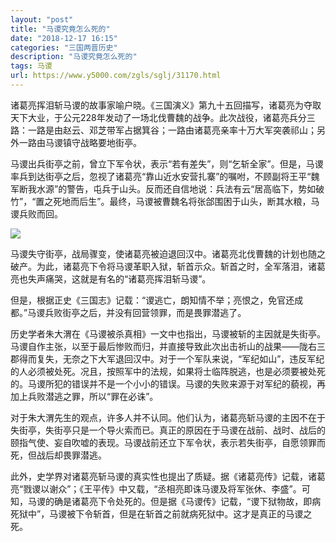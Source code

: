 ```yaml
---
layout: "post"
title: "马谡究竟怎么死的"
date: "2018-12-17 16:15"
categories: "三国两晋历史"
description: "马谡究竟怎么死的"
tags: 马谡
url: https://www.y5000.com/zgls/sglj/31170.html
---
```






诸葛亮挥泪斩马谡的故事家喻户晓。《三国演义》第九十五回描写，诸葛亮为夺取天下大业，于公元228年发动了一场北伐曹魏的战争。此次战役，诸葛亮兵分三路：一路是由赵云、邓芝带军占据箕谷；一路由诸葛亮亲率十万大军突袭祁山；另外一路由马谡镇守战略要地街亭。

马谡出兵街亭之前，曾立下军令状，表示“若有差失”，则“乞斩全家”。但是，马谡率兵到达街亭之后，忽视了诸葛亮“靠山近水安营扎寨”的嘱咐，不顾副将王平“魏军断我水源”的警告，屯兵于山头。反而还自信地说：兵法有云“居高临下，势如破竹”，“置之死地而后生”。最终，马谡被曹魏名将张郃围困于山头，断其水粮，马谡兵败而回。

![](https://img.y5000.com/uploads/allimg/180629/8-1P6291546201Z.jpg)

马谡失守街亭，战局骤变，使诸葛亮被迫退回汉中。诸葛亮北伐曹魏的计划也随之破产。为此，诸葛亮下令将马谡革职入狱，斩首示众。斩首之时，全军落泪，诸葛亮也失声痛哭，这就是有名的“诸葛亮挥泪斩马谡”。

但是，根据正史《三国志》记载：“谡逃亡，朗知情不举；亮恨之，免官还成都。”马谡兵败街亭之后，并没有回营领罪，而是畏罪潜逃了。

历史学者朱大渭在《马谡被杀真相》一文中也指出，马谡被斩的主因就是失街亭。马谡自作主张，以至于最后惨败而归，并直接导致此次出击祈山的战果——陇右三郡得而复失，无奈之下大军退回汉中。对于一个军队来说，“军纪如山”，违反军纪的人必须被处死。况且，按照军中的法规，如果将士临阵脱逃，也是必须要被处死的。马谡所犯的错误并不是一个小小的错误。马谡的失败来源于对军纪的藐视，再加上兵败潜逃之罪，所以“罪在必诛”。

对于朱大渭先生的观点，许多人并不认同。他们认为，诸葛亮斩马谡的主因不在于失街亭，失街亭只是一个导火索而已。真正的原因在于马谡在战前、战时、战后的颐指气使、妄自吹嘘的表现。马谡战前还立下军令状，表示若失街亭，自愿领罪而死，但战后却畏罪潜逃。

此外，史学界对诸葛亮斩马谡的真实性也提出了质疑。据《诸葛亮传》记载，诸葛亮“戮谡以谢众”；《王平传》中又载，“丞相亮即诛马谡及将军张休、李盛”。可知，马谡的确是诸葛亮下令处死的。但是据《马谡传》记载，“谡下狱物故，即病死狱中”，马谡被下令斩首，但是在斩首之前就病死狱中。这才是真正的马谡之死。
